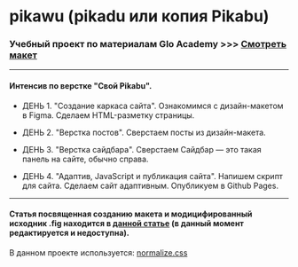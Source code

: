 # pikawu (pikadu или копия Pikabu)

### Учебный проект по материалам Glo Academy >>> [Смотреть макет](https://woronokin.github.io/pikawu) 

--- 

#### Интенсив по верстке "Свой Pikabu". 

* ДЕНЬ 1. "Создание каркаса сайта".
Ознакомимся с дизайн-макетом в Figma.
Сделаем HTML-разметку страницы.

* ДЕНЬ 2. "Верстка постов".
Сверстаем посты из дизайн-макета.

* ДЕНЬ 3. "Верстка сайдбара".
Сверстаем Сайдбар — это такая панель на сайте, обычно справа.

* ДЕНЬ 4. "Адаптив, JavaScript и публикация сайта".
Напишем скрипт для сайта.
Сделаем сайт адаптивным.
Опубликуем в Github Pages.

--- 

#### Статья посвященная созданию макета и модицифированный исходник .fig находится в [данной статье](https://nikonorow.ru/) (в данный момент редактируется и недоступна).

В данном проекте используется: [normalize.css](https://github.com/necolas/normalize.css/)

